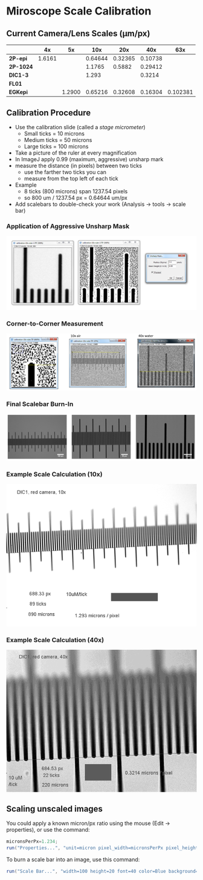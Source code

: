 # Miroscope Scale Calibration

## Current Camera/Lens Scales (µm/px)

&nbsp; | 4x | 5x | 10x | 20x | 40x | 63x
---|---|---|---|---|---|---
**2P-epi** | 1.6161 | | 0.64644 | 0.32365 | 0.10738 | 
**2P-1024** |  | |  1.1765 |  0.5882 | 0.29412 | 
**DIC1-3** |  | | 1.293 |  | 0.3214 | 
**FL01** |  |  | |  |  | 
**EGKepi** |  | 1.2900 | 0.65216 | 0.32608 | 0.16304 | 0.102381

## Calibration Procedure

* Use the calibration slide (called a _stage micrometer_)
  * Small ticks = 10 microns 
  * Medium ticks = 50 microns
  * Large ticks = 100 microns
* Take a picture of the ruler at every magnification
* In ImageJ apply 0.99 (maximum, aggressive) unsharp mark
* measure the distance (in pixels) between two ticks
  * use the farther two ticks you can
  * measure from the top left of each tick
* Example
  * 8 ticks (800 microns) span 1237.54 pixels
  * so 800 um / 1237.54 px = 0.64644 um/px
* Add scalebars to double-check your work (Analysis -> tools -> scale bar)

### Application of Aggressive Unsharp Mask
![](pics/step1.PNG)

### Corner-to-Corner Measurement
![](pics/step2.PNG)

### Final Scalebar Burn-In
![](pics/step3.PNG)

### Example Scale Calculation (10x)
![](pics/cal10.PNG)

### Example Scale Calculation (40x)
![](pics/cal40.PNG)

## Scaling unscaled images

You could apply a known micron/px ratio using the mouse (Edit -> properties), or use the command:

```java
micronsPerPx=1.234;
run("Properties...", "unit=micron pixel_width=micronsPerPx pixel_height=micronsPerPx");
```
To burn a scale bar into an image, use this command:

```java
run("Scale Bar...", "width=100 height=20 font=40 color=Blue background=None location=[Lower Right] bold");
```
